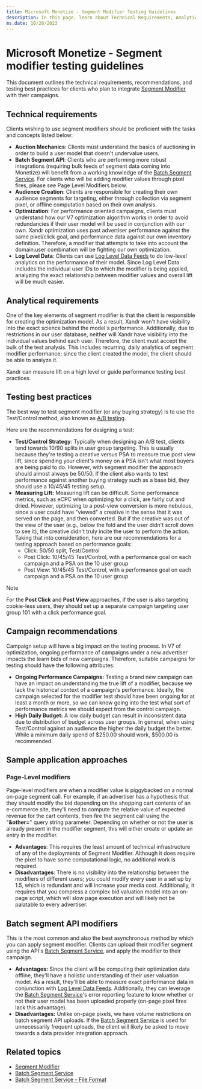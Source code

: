 ```yaml
---
title: Microsoft Monetize - Segment Modifier Testing Guidelines
description: In this page, learn about Technical Requirements, Analytical Requirements, recommendations and testing best practices for clients who plan to integrate with their campaigns.  
ms.date: 10/28/2023
---
```



# Microsoft Monetize - Segment modifier testing guidelines

This document outlines the technical requirements, recommendations, and
testing best practices for clients who plan to integrate [Segment Modifier](segment-modifier.md) with their campaigns.

## Technical requirements

Clients wishing to use segment modifiers should be proficient with the
tasks and concepts listed below:

- **Auction Mechanics**: Clients must understand the basics of
  auctioning in order to build a user model that doesn't undervalue
  users.
- **Batch Segment API**: Clients who are performing more robust
  integrations (requiring bulk feeds of segment data coming into
  Monetize) will benefit from a working
  knowledge of the [Batch Segment Service](../digital-platform-api/batch-segment-service.md). For clients
  who will be adding modifier values through pixel fires, please see
  Page Level Modifiers below.
- **Audience Creation**: Clients are responsible for creating their own
  audience segments for targeting, either through collection via segment
  pixel, or offline computation based on their own analysis.
- **Optimization**: For performance oriented campaigns, clients must
  understand how our V7 optimization algorithm works in order to avoid
  redundancies if their user model will be used in conjunction with our
  own. Xandr optimization uses past advertiser
  performance against the same pixel/click goal, and performance data
  against our own inventory definition. Therefore, a modifier that
  attempts to take into account the domain:user combination will be
  fighting our own optimization.
- **Log Level Data**: Clients can use [Log Level Data Feeds](../log-level-data/log-level-data-feeds.md) to do low-level
  analytics on the performance of their model. Since Log Level Data
  includes the individual user IDs to which the modifier is being
  applied, analyzing the exact relationship between modifier values and
  overall lift will be much easier.

## Analytical requirements

One of the key elements of segment modifier is that the client is
responsible for creating the optimization model. As a result,
Xandr won't have visibility into the exact
science behind the model's performance. Additionally, due to
restrictions in our user database, neither will
Xandr have visibility into the individual values
behind each user. Therefore, the client must accept the bulk of the test
analysis. This includes recurring, daily analytics of segment modifier
performance; since the client created the model, the client should be
able to analyze it.

Xandr can measure lift on a high level or guide
performance testing best practices.

## Testing best practices

The best way to test segment modifier (or any buying strategy) is to use
the Test/Control method, also known as [A/B testing](https://en.wikipedia.org/wiki/A/B_testing).

Here are the recommendations for designing a test:

- **Test/Control Strategy**: Typically when designing an A/B test,
  clients tend towards 10/90 splits in user group targeting. This is
  usually because they're testing a creative versus PSA to measure true
  post view lift, since spending your client's money on a PSA isn't what
  most buyers are being paid to do. However, with segment modifier the
  approach should almost always be 50/50. If the client also wants to
  test performance against another buying strategy such as a base bid,
  they should use a 10/45/45 testing setup.
- **Measuring Lift:** Measuring lift can be difficult. Some performance
  metrics, such as eCPC when optimizing for a click, are fairly cut and
  dried. However, optimizing to a post-view conversion is more nebulous,
  since a user could have "viewed" a creative in the sense that it was
  served on the page, and then converted. But if the creative was out of
  the view of the user (e.g., below the fold and the user didn't scroll
  down to see it), the creative didn't truly incite the user to perform
  the action. Taking that into consideration, here are our
  recommendations for a testing approach based on performance goals:
  - Click: 50/50 split, Test/Control
  - Post Click: 10/45/45 Test/Control, with a performance goal on each
    campaign and a PSA on the 10 user group
  - Post View: 10/45/45 Test/Control, with a performance goal on each
    campaign and a PSA on the 10 user group

> [!NOTE]
> For the **Post Click** and **Post View** approaches, if the user is also targeting cookie-less users, they should set up a separate campaign targeting user group 101 with a click performance goal.

## Campaign recommendations

Campaign setup will have a big impact on the testing process. In V7 of
optimization, ongoing performance of campaigns under a new advertiser
impacts the learn bids of new campaigns. Therefore, suitable campaigns
for testing should have the following attributes:

- **Ongoing Performance Campaigns:** Testing a brand new campaign can
  have an impact on understanding the true lift of a modifier, because
  we lack the historical context of a campaign's performance. Ideally,
  the campaign selected for the modifier test should have been ongoing
  for at least a month or more, so we can know going into the test what
  sort of performance metrics we should expect from the control
  campaign.
- **High Daily Budget:** A low daily budget can result in inconsistent
  data due to distribution of budget across user groups. In general,
  when using Test/Control against an audience the higher the daily
  budget the better. While a minimum daily spend of $250.00 should work,
  $500.00 is recommended.

## Sample application approaches

### Page-Level modifiers

Page-level modifiers are when a modifier value is piggybacked on a
normal on-page segment call. For example, if an advertiser has a
hypothesis that they should modify the bid depending on the shopping
cart contents of an e-commerce site, they'll need to compute the
relative value of expected revenue for the cart contents, then fire the
segment call using the "**&other=**" query string parameter. Depending
on whether or not the user is already present in the modifier segment,
this will either create or update an entry in the modifier.

- **Advantages**: This requires the least amount of technical
  infrastructure of any of the deployments of Segment Modifier. Although
  it does require the pixel to have some computational logic, no
  additional work is required.
- **Disadvantages**: There is no visibility into the relationship
  between the modifiers of different users; you could modify every user
  in a set up by 1.5, which is redundant and will increase your media
  cost. Additionally, it requires that you compress a complex bid
  valuation model into an on-page script, which will slow page execution
  and will likely not be palatable to every advertiser.

## Batch segment API modifiers

This is the most common and also the best asynchronous method by which
you can apply segment modifier. Clients can upload their modifier
segment using the API's [Batch Segment Service](../digital-platform-api/batch-segment-service.md), and apply the
modifier to their campaign.

- **Advantages:** Since the client will be computing their optimization
  data offline, they'll have a holistic understanding of their user
  valuation model. As a result, they'll be able to measure exact
  performance data in conjunction with [Log Level Data Feeds](../log-level-data/log-level-data-feeds.md). Additionally,
  they can leverage the [Batch Segment Service](../digital-platform-api/batch-segment-service.md)'s error
  reporting feature to know whether or not their user model has been
  uploaded properly (on-page pixel fires lack this advantage).
- **Disadvantages:** Unlike on-page pixels, we have volume restrictions
  on batch segment API uploads. If the [Batch Segment Service](../digital-platform-api/batch-segment-service.md) is used for
  unnecessarily frequent uploads, the client will likely be asked to
  move towards a data provider integration approach.

## Related topics

- [Segment Modifier](segment-modifier.md)
- [Batch Segment Service](../digital-platform-api/batch-segment-service.md)
- [Batch Segment Service - File Format](../bidders/initial-bss-account-setup.md)

